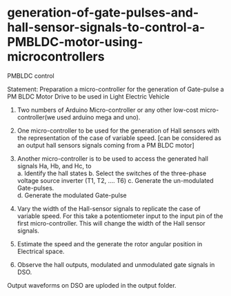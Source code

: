 # generation-of-gate-pulses-and-hall-sensor-signals-to-control-a-PMBLDC-motor-using-microcontrollers
PMBLDC control

Statement:  Preparation a micro-controller for the generation of Gate-pulse a PM BLDC Motor Drive to be used in Light Electric Vehicle

1. Two numbers of Arduino Micro-controller or any other low-cost micro-controller(we used arduino mega and uno).

2. One micro-controller to be used for the generation of Hall sensors with the representation
   of the case of variable speed. [can be considered as an output hall sensors signals coming from a PM BLDC motor]
   
3. Another micro-controller is to be used to access the generated hall signals Ha, Hb, and Hc, to  
   a. Identify the hall states 
   b. Select the switches of the three-phase voltage source inverter (T1, T2, …. T6) 
   c. Generate the un-modulated Gate-pulses.  
   d. Generate the modulated Gate-pulse
   
4. Vary the width of the Hall-sensor signals to replicate the case of variable speed. For this take a potentiometer input
   to the input pin of the first micro-controller. This will change the width of the Hall sensor signals.  
   
5. Estimate the speed and the generate the rotor angular position in Electrical space.

6. Observe the hall outputs, modulated and unmodulated gate signals in DSO.  
 
Output waveforms on DSO are uploded in the output folder.

